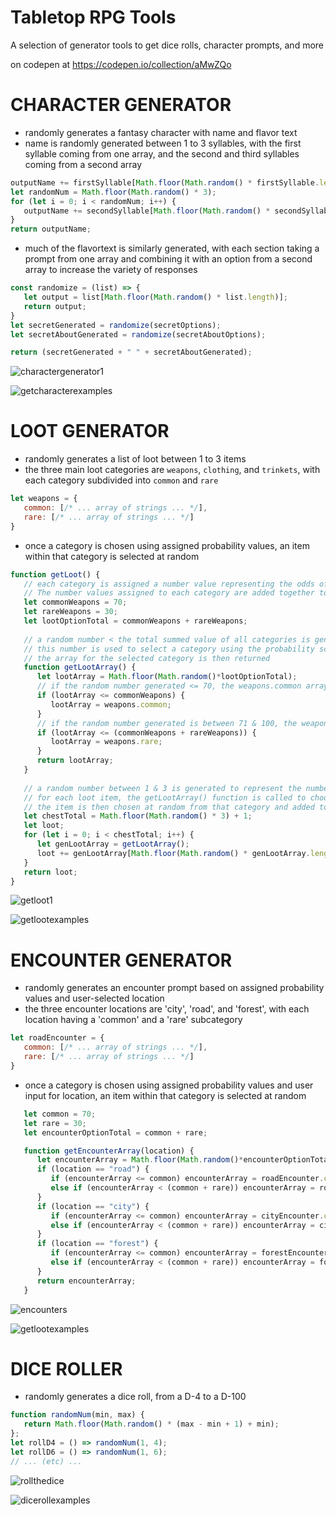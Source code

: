 # Tabletop RPG Tools
A selection of generator tools to get dice rolls, character prompts, and more

on codepen at
https://codepen.io/collection/aMwZQo

# CHARACTER GENERATOR
- randomly generates a fantasy character with name and flavor text
- name is randomly generated between 1 to 3 syllables, with the first syllable coming from one array, and the second and third syllables coming from a second array
```js
outputName += firstSyllable[Math.floor(Math.random() * firstSyllable.length)];
let randomNum = Math.floor(Math.random() * 3);
for (let i = 0; i < randomNum; i++) {     
   outputName += secondSyllable[Math.floor(Math.random() * secondSyllable.length)];
}
return outputName;  
```
- much of the flavortext is similarly generated, with each section taking a prompt from one array and combining it with an option from a second array to increase the variety of responses
```js
const randomize = (list) => {
   let output = list[Math.floor(Math.random() * list.length)];
   return output;
}
let secretGenerated = randomize(secretOptions);
let secretAboutGenerated = randomize(secretAboutOptions);

return (secretGenerated + " " + secretAboutGenerated);
```

![charactergenerator1](https://user-images.githubusercontent.com/47723396/183959861-60f3ad5e-78c6-4a69-9bd6-0f6b48bd791d.JPG)

![getcharacterexamples](https://user-images.githubusercontent.com/47723396/184031950-57362f90-cd06-4f7b-8901-2697f5d44647.png)


# LOOT GENERATOR
- randomly generates a list of loot between 1 to 3 items
- the three main loot categories are `weapons`, `clothing`, and `trinkets`, with each category subdivided into `common` and `rare`
```js
let weapons = {
   common: [/* ... array of strings ... */],
   rare: [/* ... array of strings ... */]
}
```
- once a category is chosen using assigned probability values, an item within that category is selected at random
```js
function getLoot() {
   // each category is assigned a number value representing the odds of that array being selected
   // The number values assigned to each category are added together to create a total value
   let commonWeapons = 70;
   let rareWeapons = 30;
   let lootOptionTotal = commonWeapons + rareWeapons;
   
   // a random number < the total summed value of all categories is generated 
   // this number is used to select a category using the probability scores assigned above
   // the array for the selected category is then returned
   function getLootArray() {
      let lootArray = Math.floor(Math.random()*lootOptionTotal);
      // if the random number generated <= 70, the weapons.common array is selected
      if (lootArray <= commonWeapons) { 
         lootArray = weapons.common; 
      }
      // if the random number generated is between 71 & 100, the weapons.rare array is selected
      if (lootArray <= (commonWeapons + rareWeapons)) {
         lootArray = weapons.rare;
      }
      return lootArray;
   }
  
   // a random number between 1 & 3 is generated to represent the number of loot items to create
   // for each loot item, the getLootArray() function is called to choose which category to select from
   // the item is then chosen at random from that category and added to 'loot'
   let chestTotal = Math.floor(Math.random() * 3) + 1;
   let loot;
   for (let i = 0; i < chestTotal; i++) {
      let genLootArray = getLootArray();
      loot += genLootArray[Math.floor(Math.random() * genLootArray.length)];
   }
   return loot;
}
```

![getloot1](https://user-images.githubusercontent.com/47723396/183961640-4c8c3757-4c7a-4fa0-979f-9b20e7a44ad8.JPG)

![getlootexamples](https://user-images.githubusercontent.com/47723396/184031964-68cc70ef-68f6-4af1-a6e6-386aa95a2582.png)


# ENCOUNTER GENERATOR
- randomly generates an encounter prompt based on assigned probability values and user-selected location
- the three encounter locations are 'city', 'road', and 'forest', with each location having a 'common' and a 'rare' subcategory
```js
let roadEncounter = {
   common: [/* ... array of strings ... */],
   rare: [/* ... array of strings ... */]
}
```
- once a category is chosen using assigned probability values and user input for location, an item within that category is selected at random
```js
   let common = 70;
   let rare = 30;
   let encounterOptionTotal = common + rare;

   function getEncounterArray(location) {
      let encounterArray = Math.floor(Math.random()*encounterOptionTotal);
      if (location == "road") {
         if (encounterArray <= common) encounterArray = roadEncounter.common;
         else if (encounterArray < (common + rare)) encounterArray = roadEncounter.rare;
      }
      if (location == "city") {
         if (encounterArray <= common) encounterArray = cityEncounter.common;
         else if (encounterArray < (common + rare)) encounterArray = cityEncounter.rare;
      }
      if (location == "forest") {
         if (encounterArray <= common) encounterArray = forestEncounter.common;
         else if (encounterArray < (common + rare)) encounterArray = forestEncounter.rare;
      }
      return encounterArray;
   }
```

![encounters](https://user-images.githubusercontent.com/47723396/210652039-b7718903-9a68-4c9f-ac2f-6dcc3f9c3f43.jpg)

![getlootexamples](https://user-images.githubusercontent.com/47723396/184031964-68cc70ef-68f6-4af1-a6e6-386aa95a2582.png)



# DICE ROLLER
- randomly generates a dice roll, from a D-4 to a D-100
```js
function randomNum(min, max) {
   return Math.floor(Math.random() * (max - min + 1) + min);
};
let rollD4 = () => randomNum(1, 4);
let rollD6 = () => randomNum(1, 6);
// ... (etc) ...
```

![rollthedice](https://user-images.githubusercontent.com/47723396/183961885-4b4c7e03-98d7-424d-a849-f2f3f4598510.JPG)

![dicerollexamples](https://user-images.githubusercontent.com/47723396/184032179-18328cfa-0343-4941-8502-0554a3482346.png)





